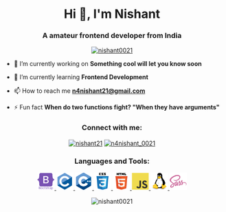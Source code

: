 <h1 align="center">Hi 👋, I'm Nishant</h1>
<h3 align="center">A amateur frontend developer from India</h3>

<p align="center"> <a href="https://github.com/ryo-ma/github-profile-trophy"><img src="https://github-profile-trophy.vercel.app/?username=nishant0021" alt="nishant0021" /></a> </p>

- 🔭 I’m currently working on **Something cool will let you know soon**

- 🌱 I’m currently learning **Frontend Development**

<!-- - 👨‍💻 All of my projects are available at [resume link](resume link) -->

- 📫 How to reach me **n4nishant21@gmail.com**

- ⚡ Fun fact **When do two functions fight? "When they have arguments"**

<h3 align="center">Connect with me:</h3>
<p align="center">
<a href="https://linkedin.com/in/nishant21" target="blank"><img align="center" src="https://raw.githubusercontent.com/rahuldkjain/github-profile-readme-generator/master/src/images/icons/Social/linked-in-alt.svg" alt="nishant21" height="30" width="40" /></a>
<a href="https://instagram.com/n4nishant_0021" target="blank"><img align="center" src="https://raw.githubusercontent.com/rahuldkjain/github-profile-readme-generator/master/src/images/icons/Social/instagram.svg" alt="n4nishant_0021" height="30" width="40" /></a>
</p>

<h3 align="center">Languages and Tools:</h3>
<p align="center"> <a href="https://getbootstrap.com" target="_blank" rel="noreferrer"> <img src="https://raw.githubusercontent.com/devicons/devicon/master/icons/bootstrap/bootstrap-plain-wordmark.svg" alt="bootstrap" width="40" height="40"/> </a> <a href="https://www.cprogramming.com/" target="_blank" rel="noreferrer"> <img src="https://raw.githubusercontent.com/devicons/devicon/master/icons/c/c-original.svg" alt="c" width="40" height="40"/> </a> <a href="https://www.w3schools.com/cpp/" target="_blank" rel="noreferrer"> <img src="https://raw.githubusercontent.com/devicons/devicon/master/icons/cplusplus/cplusplus-original.svg" alt="cplusplus" width="40" height="40"/> </a> <a href="https://www.w3schools.com/css/" target="_blank" rel="noreferrer"> <img src="https://raw.githubusercontent.com/devicons/devicon/master/icons/css3/css3-original-wordmark.svg" alt="css3" width="40" height="40"/> </a> <a href="https://www.w3.org/html/" target="_blank" rel="noreferrer"> <img src="https://raw.githubusercontent.com/devicons/devicon/master/icons/html5/html5-original-wordmark.svg" alt="html5" width="40" height="40"/> </a> <a href="https://developer.mozilla.org/en-US/docs/Web/JavaScript" target="_blank" rel="noreferrer"> <img src="https://raw.githubusercontent.com/devicons/devicon/master/icons/javascript/javascript-original.svg" alt="javascript" width="40" height="40"/> </a> <a href="https://www.linux.org/" target="_blank" rel="noreferrer"> <img src="https://raw.githubusercontent.com/devicons/devicon/master/icons/linux/linux-original.svg" alt="linux" width="40" height="40"/> </a> <a href="https://sass-lang.com" target="_blank" rel="noreferrer"> <img src="https://raw.githubusercontent.com/devicons/devicon/master/icons/sass/sass-original.svg" alt="sass" width="40" height="40"/> </a> </p>

<!--
<p align="center">
  <a href="https://github.com/debanjan-exe">
    <img align="left" src="https://github-readme-stats.vercel.app/api/top-langs?username=nishant0021&show_icons=true&locale=en&layout=compact" alt="nishant0021" />
   <img align="center" src="https://github-readme-stats.vercel.app/api?username=nishant0021&show_icons=true&locale=en" alt="nishant0021" />
  </a>
</p>

-->

<p align="center">
 <img align="center" src="https://github-readme-streak-stats.herokuapp.com/?user=nishant0021&" alt="nishant0021" />
 
</p>
<br><br>






<!--
**nishant0021/nishant0021** is a ✨ _special_ ✨ repository because its `README.md` (this file) appears on your GitHub profile.

Here are some ideas to get you started:

- 🔭 I’m currently working on ...
- 🌱 I’m currently learning ...
- 👯 I’m looking to collaborate on ...
- 🤔 I’m looking for help with ...
- 💬 Ask me about ...
- 📫 How to reach me: ...
- 😄 Pronouns: ...
- ⚡ Fun fact: ...
-->
